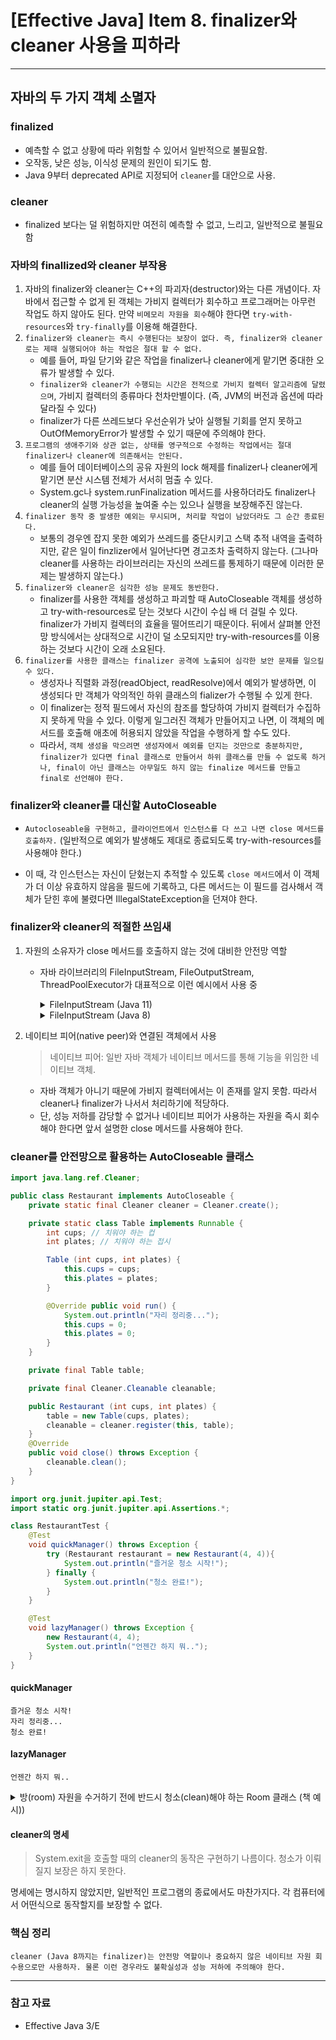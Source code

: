 # [Effective Java] Item 8. finalizer와 cleaner 사용을 피하라

---

## **자바의 두 가지 객체 소멸자**

### **finalized**
- 예측할 수 없고 상황에 따라 위험할 수 있어서 일반적으로 불필요함.
- 오작동, 낮은 성능, 이식성 문제의 원인이 되기도 함.
- Java 9부터 deprecated API로 지정되어 `cleaner`를 대안으로 사용.

### **cleaner**
- finalized 보다는 덜 위험하지만 여전히 예측할 수 없고, 느리고, 일반적으로 불필요함

### **자바의 finallized와 cleaner 부작용**
1. 자바의 finalizer와 cleaner는 C++의 파괴자(destructor)와는 다른 개념이다. 자바에서 접근할 수 없게 된 객체는 가비지 컬렉터가 회수하고 프로그래머는 아무런 작업도 하지 않아도 된다. 만약 `비메모리 자원을 회수`해야 한다면 `try-with-resources`와 `try-finally`를 이용해 해결한다.
2. `finalizer와 cleaner는 즉시 수행된다는 보장이 없다. 즉, finalizer와 cleaner로는 제때 실행되어야 하는 작업은 절대 할 수 없다.`
   - 예를 들어, 파일 닫기와 같은 작업을 finalizer나 cleaner에게 맡기면 중대한 오류가 발생할 수 있다.
   - `finalizer와 cleaner가 수행되는 시간은 전적으로 가비지 컬렉터 알고리즘에 달렸으며`, 가비지 컬렉터의 종류마다 천차만별이다. (즉, JVM의 버전과 옵션에 따라 달라질 수 있다)
   - finalizer가 다른 쓰레드보다 우선순위가 낮아 실행될 기회를 얻지 못하고 OutOfMemoryError가 발생할 수 있기 때문에 주의해야 한다.
3. `프로그램의 생애주기와 상관 없는, 상태를 영구적으로 수정하는 작업에서는 절대 finalizer나 cleaner에 의존해서는 안된다.`
   - 예를 들어 데이터베이스의 공유 자원의 lock 해제를 finalizer나 cleaner에게 맡기면 분산 시스템 전체가 서서히 멈출 수 있다.
   - System.gc나 system.runFinalization 메서드를 사용하더라도 finalizer나 cleaner의 실행 가능성을 높여줄 수는 있으나 실행을 보장해주진 않는다.
4. `finalizer 동작 중 발생한 예외는 무시되며, 처리할 작업이 남았더라도 그 순간 종료된다.`
   - 보통의 경우엔 잡지 못한 예외가 쓰레드를 중단시키고 스택 추적 내역을 출력하지만, 같은 일이 finzlizer에서 일어난다면 경고조차 출력하지 않는다. (그나마 cleaner를 사용하는 라이브러리는 자신의 쓰레드를 통제하기 때문에 이러한 문제는 발생하지 않는다.)
5. `finalizer와 cleaner은 심각한 성능 문제도 동반한다.`
   - finalizer를 사용한 객체를 생성하고 파괴할 때 AutoCloseable 객체를 생성하고 try-with-resources로 닫는 것보다 시간이 수십 배 더 걸릴 수 있다. finalizer가 가비지 컬렉터의 효율을 떨어뜨리기 때문이다. 뒤에서 살펴볼 안전망 방식에서는 상대적으로 시간이 덜 소모되지만 try-with-resources를 이용하는 것보다 시간이 오래 소요된다.
7. `finalizer를 사용한 클래스는 finalizer 공격에 노출되어 심각한 보안 문제를 일으킬 수 있다.`
   - 생성자나 직렬화 과정(readObject, readResolve)에서 예외가 발생하면, 이 생성되다 만 객체가 악의적인 하위 클래스의 fializer가 수행될 수 있게 한다.
   - 이 finalizer는 정적 필드에서 자신의 참조를 할당하여 가비지 컬렉터가 수집하지 못하게 막을 수 있다. 이렇게 일그러진 객체가 만들어지고 나면, 이 객체의 메서드를 호출해 애초에 허용되지 않았을 작업을 수행하게 할 수도 있다.
   - 따라서, `객체 생성을 막으려면 생성자에서 예외를 던지는 것만으로 충분하지만, finalizer가 있다면 final 클래스로 만들어서 하위 클래스를 만들 수 없도록 하거나, final이 아닌 클래스는 아무일도 하지 않는 finalize 메서드를 만들고 final로 선언해야 한다.`

### **finalizer와 cleaner를 대신할 AutoCloseable**

- `Autocloseable을 구현하고, 클라이언트에서 인스턴스를 다 쓰고 나면 close 메서드를 호출하자.` (일반적으로 예외가 발생해도 제대로 종료되도록 try-with-resources를 사용해야 한다.)

- 이 때, 각 인스턴스는 자신이 닫혔는지 추적할 수 있도록 `close 메서드`에서 이 객체가 더 이상 유효하지 않음을 필드에 기록하고, 다른 메서드는 이 필드를 검사해서 객체가 닫힌 후에 불렸다면 IllegalStateException을 던져야 한다.

### **finalizer와 cleaner의 적절한 쓰임새**
1. 자원의 소유자가 close 메서드를 호출하지 않는 것에 대비한 안전망 역할
    - 자바 라이브러리의 FileInputStream, FileOutputStream, ThreadPoolExecutor가 대표적으로 이런 예시에서 사용 중

      <details>
      <summary>FileInputStream (Java 11)</summary>
      <div markdown="1">

      ```java
      public class FileInputStream extends InputStream {
         ...
         /**
         * @apiNote
         * 이 스트림에서 사용하는 리소스를 해제하려면 close 메서드를 직접 호출하거나 try-with-resources로 호출해야 합니다.
         */
         @Deprecated(since="9", forRemoval = true)
         protected void finalize() throws IOException {
         }
      }
      ```

      </div>
      </details>

      <details>
      <summary>FileInputStream (Java 8)</summary>
      <div markdown="1">

      ```java
      public class FileInputStream extends InputStream {
         ...
         protected void finalize() throws IOException {
            if ((fd != null) &&  (fd != FileDescriptor.in)) {
                  /* if fd is shared, the references in FileDescriptor
                  * will ensure that finalizer is only called when
                  * safe to do so. All references using the fd have
                  * become unreachable. We can call close()
                  */
                  close();
            }
         }
      }
      ```

      </div>
      </details>

2. 네이티브 피어(native peer)와 연결된 객체에서 사용
    > 네이티브 피어: 일반 자바 객체가 네이티브 메서드를 통해 기능을 위임한 네이티브 객체. 
    - 자바 객체가 아니기 때문에 가비지 컬렉터에서는 이 존재를 알지 못함. 따라서 cleaner나 finalizer가 나서서 처리하기에 적당하다.
    - 단, 성능 저하를 감당할 수 없거나 네이티브 피어가 사용하는 자원을 즉시 회수해야 한다면 앞서 설명한 close 메서드를 사용해야 한다.

### **cleaner를 안전망으로 활용하는 AutoCloseable 클래스**

```java
import java.lang.ref.Cleaner;

public class Restaurant implements AutoCloseable {
    private static final Cleaner cleaner = Cleaner.create();

    private static class Table implements Runnable {
        int cups; // 치워야 하는 컵
        int plates; // 치워야 하는 접시

        Table (int cups, int plates) {
            this.cups = cups;
            this.plates = plates;
        }

        @Override public void run() {
            System.out.println("자리 정리중...");
            this.cups = 0;
            this.plates = 0;
        }
    }

    private final Table table;

    private final Cleaner.Cleanable cleanable;

    public Restaurant (int cups, int plates) {
        table = new Table(cups, plates);
        cleanable = cleaner.register(this, table);
    }
    @Override
    public void close() throws Exception {
        cleanable.clean();
    }
}
```

```java
import org.junit.jupiter.api.Test;
import static org.junit.jupiter.api.Assertions.*;

class RestaurantTest {
    @Test
    void quickManager() throws Exception {
        try (Restaurant restaurant = new Restaurant(4, 4)){
            System.out.println("즐거운 청소 시작!");
        } finally {
            System.out.println("청소 완료!");
        }
    }

    @Test
    void lazyManager() throws Exception {
        new Restaurant(4, 4);
        System.out.println("언젠간 하지 뭐..");
    }
}
```

#### **quickManager**
```
즐거운 청소 시작!
자리 정리중...
청소 완료!
```
#### **lazyManager**
```
언젠간 하지 뭐..
```

<details>
<summary> 방(room) 자원을 수거하기 전에 반드시 청소(clean)해야 하는 Room 클래스 (책 예시))</summary>
<div markdown="1">
방(room) 자원을 수거하기 전에 반드시 청소(clean)해야 하는 Room 클래스 (책 예시)

```java
public class Room implements AutoCloseable {
   private static final Cleaner cleaner = Cleaner.create();

   // 청소가 필요한 자원. 절대 Room을 참조하면 안됨.
   private static class State implements Runnable {
      int numJunkPiles; // 방(room) 안의 쓰레기 수

      State(int numJunkPiles) {
         this.numJunkPiles = numJunkPiles;
      }

      // close 메서드나 cleaner가 호출
      @Override public void run(){
         System.out.println("방 청소");
         numJunkPiles = 0;
      }
   }

   // 방의 상태. cleanable과 공유한다.
   private final State state;

   // cleanable 객체. 수거 대상이 되면 방을 청소한다.
   private final Cleaner.Cleanable cleanable;

   public Room (int numJunkPiles) {
      state = new State(numJunkPiles);
      cleanable = cleaner.register(this, state);
   }

   @Override public void close(){
      cleanable.clean();
   }

}
```

- State 중첩 클래스: cleaner가 방을 청소할 때 수거할 자원들을 담고 있음.
    - numJunkPiles 필드: 수거할 자원 (방 안의 쓰레기 수)
    - Runnuble을 구현하고, 그 안의 run 메서드는 cleanable에 의해 딱 한 번만 호출됨. 이 cleanable 객체는 Room 생성자에서 cleaner에 Room과 State를 등록할 때 얻는다.
    - run 메서드가 호출되는 상황: Room의 close 메서드를 호출할 때
    - 가비지 컬렉터가 Room을 회수할 때까지 클라이언트가 close를 호출하지 않는다면, cleaner가 State의 run 메서드를 호출.
- State 인스턴스는 '절대로' Room 인스턴스를 참조해서는 안됨. Room 인스턴스를 참조할 경우 순환 참조가 생겨 가비지 컬렉터가 Room 인스턴스를 회수해갈 기회가 오지 않음. ==> State가 정적 중첩 클래스인 이유!! (정적이 아닌 중첩 클래스는 자동으로 바깥 객체의 참조를 갖게 되기 때문)
- Room의 cleaner는 단지 안전망으로 쓰임. 클라이언트가 모든 Room 생성을 try-with-resources 블록으로 감쌋다면 자동 청소는 전혀 필요하지 않음.

#### 잘 짜여진 클라이언트 코드 예시 (try-with-resources 블록을 사용한)
```java
public class Adult {
   public static void main(String[] args) {
      try (Room myRoom = new Room(7)) {
         System.out.println("안녕~");
      }
   }
}
```

기대한대로 Adult 프로그램은 "안녕~"을 출력한 후, 이어 "방청소"를 출력한다.

#### 방청소를 절대 하지 않는 프로그램
```java
public class Teenager {
   public static void main(String[] args) {
      new Room(99);
      System.out.println("아무렴");
   }
}
```

"아무렴"에 이어 "방청소"가 출력될까? 하지만 "방 청소"는 출력되지 않았다. 이렇게 cleaner의 동작에만 의존하면 예측 할 수 없는 상황이 생긴다.

</div>
</details>


#### cleaner의 명세
> System.exit을 호출할 때의 cleaner의 동작은 구현하기 나름이다. 청소가 이뤄질지 보장은 하지 못한다.

명세에는 명시하지 않았지만, 일반적인 프로그램의 종료에서도 마찬가지다. 각 컴퓨터에서 어떤식으로 동작할지를 보장할 수 없다.

### 핵심 정리

```
cleaner (Java 8까지는 finalizer)는 안전망 역할이나 중요하지 않은 네이티브 자원 회수용으로만 사용하자. 물론 이런 경우라도 불확실성과 성능 저하에 주의해야 한다.
```
---


### 참고 자료
- Effective Java 3/E